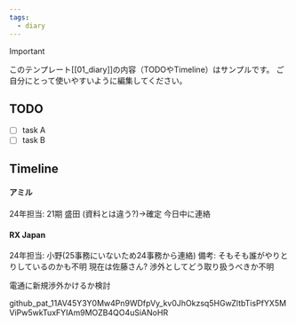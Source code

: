 ```yaml
---
tags:
  - diary
---
```

> [!IMPORTANT]
> このテンプレート[[01_diary]]の内容（TODOやTimeline）はサンプルです。
> ご自分にとって使いやすいように編集してください。

## TODO

- [ ] task A
- [ ] task B

## Timeline
#### アミル
24年担当: 21期 盛田 (資料とは違う?)→確定
今日中に連絡

#### RX Japan
24年担当: 小野(25事務にいないため24事務から連絡)
備考: そもそも誰がやりとりしているのかも不明
現在は佐藤さん? 渉外としてどう取り扱うべきか不明

電通に新規渉外かけるか検討


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
